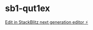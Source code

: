 # sb1-qut1ex

[Edit in StackBlitz next generation editor ⚡️](https://stackblitz.com/~/github.com/yeabsira101/sb1-qut1ex)